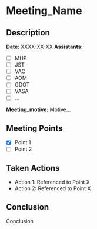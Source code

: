 # Meeting_Name

## Description
**Date**: XXXX-XX-XX 
**Assistants**: 
- [ ] MHP
- [ ] JST
- [ ] VAC
- [ ] AOM
- [ ] GDOT
- [ ] VASA
- [ ] ...

**Meeting_motive:**
Motive...

## Meeting Points

- [x] Point 1
- [ ] Point 2

## Taken Actions

- Action 1: Referenced to Point X
- Action 2: Referenced to Point X
 
## Conclusion

Conclusion


